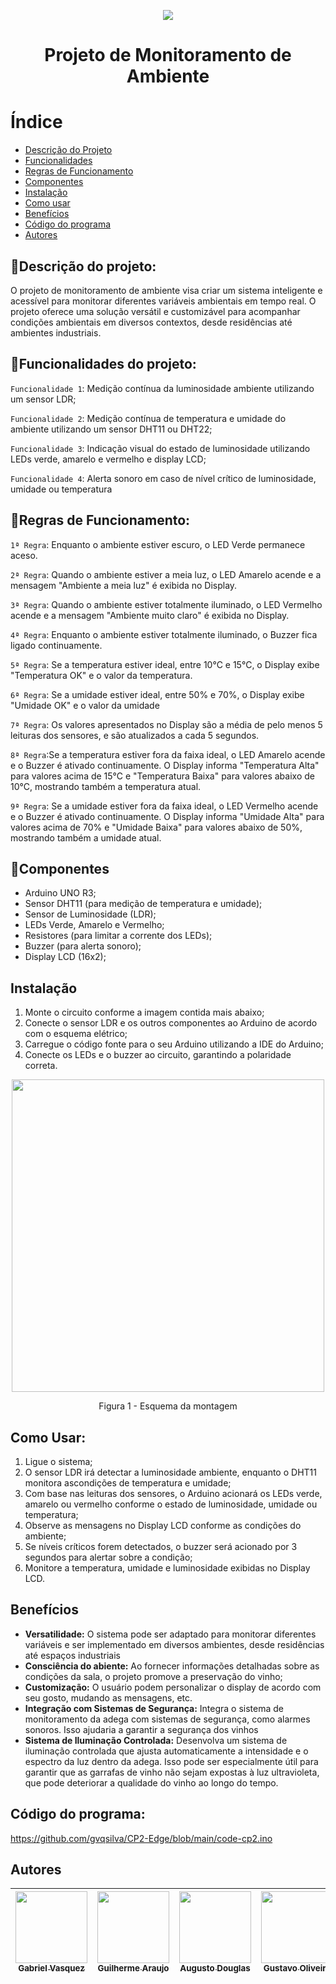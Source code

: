 <p align='center'>
  <img loading="lazy" src = "https://github.com/gvqsilva/CP-Edge/assets/110639916/e44b584a-f189-41b0-9876-63ff29b3bed5"/>
</p>
<h1 align="center">Projeto de Monitoramento de Ambiente</h1>

# Índice
* [Descrição do Projeto](#descrição-do-projeto)
* [Funcionalidades](#funcionalidades)
* [Regras de Funcionamento](#regras-de-funcionamento)
* [Componentes](#componentes)
* [Instalação](#instalacao)
* [Como usar](#como-usar)
* [Benefícios](#beneficios)
* [Código do programa](#código-do-programa)
* [Autores](#autores)


<h2 id="Descricao do Projeto">📘Descrição do projeto:</h2>
  O projeto de monitoramento de ambiente visa criar um sistema inteligente e acessível para monitorar diferentes variáveis ambientais em tempo real. O projeto oferece uma solução versátil e customizável para acompanhar condições ambientais em diversos contextos, desde residências até ambientes industriais.


<h2 id="Funcionalidades">🔨Funcionalidades do projeto:</h2>

  `Funcionalidade 1`: Medição contínua da luminosidade ambiente utilizando um sensor LDR;
  
  `Funcionalidade 2`: Medição contínua de temperatura e umidade do ambiente utilizando um sensor DHT11 ou DHT22;
  
  `Funcionalidade 3`: Indicação visual do estado de luminosidade utilizando LEDs verde, amarelo e vermelho e display LCD;
  
  `Funcionalidade 4`: Alerta sonoro em caso de nível crítico de luminosidade, umidade ou temperatura

<h2 id="Regras de Funcionamento">📑Regras de Funcionamento:</h2>

`1ª Regra`: Enquanto o ambiente estiver escuro, o LED Verde permanece aceso.

`2ª Regra`: Quando o ambiente estiver a meia luz, o LED Amarelo acende e a mensagem "Ambiente a meia luz" é exibida no Display.

`3ª Regra`: Quando o ambiente estiver totalmente iluminado, o LED Vermelho acende e a mensagem "Ambiente muito claro" é exibida no Display.

`4ª Regra`: Enquanto o ambiente estiver totalmente iluminado, o Buzzer fica ligado continuamente.

`5ª Regra`: Se a temperatura estiver ideal, entre 10°C e 15°C, o Display exibe "Temperatura OK" e o valor da temperatura.

`6ª Regra`: Se a umidade estiver ideal, entre 50% e 70%, o Display exibe "Umidade OK" e o valor da umidade

`7ª Regra`: Os valores apresentados no Display são a média de pelo menos 5 leituras dos sensores, e são atualizados a cada 5 segundos.

`8ª Regra`:Se a temperatura estiver fora da
faixa ideal, o LED Amarelo acende e o Buzzer é ativado continuamente. O Display informa "Temperatura Alta" para valores acima de 15°C e "Temperatura Baixa" para valores abaixo de 10°C, mostrando também a temperatura atual.

`9ª Regra`: Se a umidade estiver fora da faixa
ideal, o LED Vermelho acende e o Buzzer é ativado continuamente. O Display informa "Umidade Alta" para valores acima de 70% e "Umidade Baixa" para valores abaixo de 50%, mostrando também a umidade atual.

<h2 id='Componentes'>📖Componentes</h2>
<ul>
  <li>Arduino UNO R3;</li>
  <li>Sensor DHT11 (para medição de temperatura e umidade);</li>
  <li>Sensor de Luminosidade (LDR);</li>
  <li>LEDs Verde, Amarelo e Vermelho;</li>
  <li>Resistores (para limitar a corrente dos LEDs);</li>
  <li>Buzzer (para alerta sonoro);</li>
  <li>Display LCD (16x2);</li>
</ul>

<h2 id="Instalacao">Instalação</h2>
<ol>
  <li>Monte o circuito conforme a imagem contida mais abaixo;</li>
  <li>Conecte o sensor LDR e os outros componentes ao Arduino de acordo com o esquema elétrico;</li>
  <li>Carregue o código fonte para o seu Arduino utilizando a IDE do Arduino;</li>
  <li>Conecte os LEDs e o buzzer ao circuito, garantindo a polaridade correta.</li>
</ol>

<p align = "center">
<img loading="lazy" width="500px" src = 'https://github.com/gvqsilva/CP2-Edge/assets/110639916/f7841a85-f2c5-46fb-a82b-78d6cae4ef17'/>
</p>
<p align = "center">
Figura 1 - Esquema da montagem
</p>

<h2 id="Como usar">Como Usar:</h2>
<ol>
  <li>Ligue o sistema;</li>
  <li>O sensor LDR irá detectar a luminosidade ambiente, enquanto o DHT11 monitora ascondições de temperatura e umidade;</li>
  <li>Com base nas leituras dos sensores, o Arduino acionará os LEDs verde, amarelo ou vermelho conforme o estado de luminosidade, umidade ou temperatura;</li>
  <li>Observe as mensagens no Display LCD conforme as condições do ambiente;</li>
  <li>Se níveis críticos forem detectados, o buzzer será acionado por 3 segundos para alertar sobre a condição;</li>
  <li>Monitore a temperatura, umidade e luminosidade exibidas no Display LCD.</li>
</ol>

<h2 id="Beneficios">Benefícios</h2>
<ul>
  <li><strong>Versatilidade:</strong> O sistema pode ser adaptado para monitorar diferentes variáveis e ser implementado em diversos ambientes, desde residências até espaços industriais </li>
  <li><strong>Consciência do abiente:</strong> Ao fornecer informações detalhadas sobre as condições da sala, o projeto promove a preservação do vinho;</li>
  <li><strong>Customização:</strong> O usuário podem personalizar o display de acordo com seu gosto, mudando as mensagens, etc.</li>
  <li><strong>Integração com Sistemas de Segurança:</strong> Integra o sistema de monitoramento da adega com sistemas de segurança, como alarmes sonoros. Isso ajudaria a garantir a segurança dos vinhos</li>
  <li><strong>Sistema de Iluminação Controlada:</strong> Desenvolva um sistema de iluminação controlada que ajusta automaticamente a intensidade e o espectro da luz dentro da adega. Isso pode ser especialmente útil para garantir que as garrafas de vinho não sejam expostas à luz ultravioleta, que pode deteriorar a qualidade do vinho ao longo do tempo.</li>
</ul>



<h2 id="Código do programa">Código do programa:</h2>

https://github.com/gvqsilva/CP2-Edge/blob/main/code-cp2.ino

<h2 id="Autores">Autores</h2>

| [<img loading="lazy" src="https://github.com/gvqsilva/CP2-Edge/assets/110639916/d022ed18-0057-4944-9e00-db796c6d2e45" width=115><br><sub>Gabriel Vasquez</sub>](https://github.com/gvqsilva)  |  [<img loading="lazy" src="https://github.com/gvqsilva/CP2-Edge/assets/110639916/f26aa719-7ff8-47b7-8394-32c7b6e6ccf3" width=115><br><sub>Guilherme Araujo</sub>](https://github.com/guilhermearaujodec)  |  [<img loading="lazy" src="https://github.com/gvqsilva/CP2-Edge/assets/110639916/86514492-2b1e-4422-bdc0-0ec3c8be3dcc" width=115><br><sub>Augusto Douglas</sub>](https://github.com/gutomend)  |  [<img loading="lazy" src="https://github.com/gvqsilva/CP2-Edge/assets/110639916/4bb3084d-d1ff-4b49-ba37-96c8046f6e14" width=115><br><sub>Gustavo Oliveira</sub>](https://github.com/Gusta346) |
| :---: | :---: | :---: | :---: |

